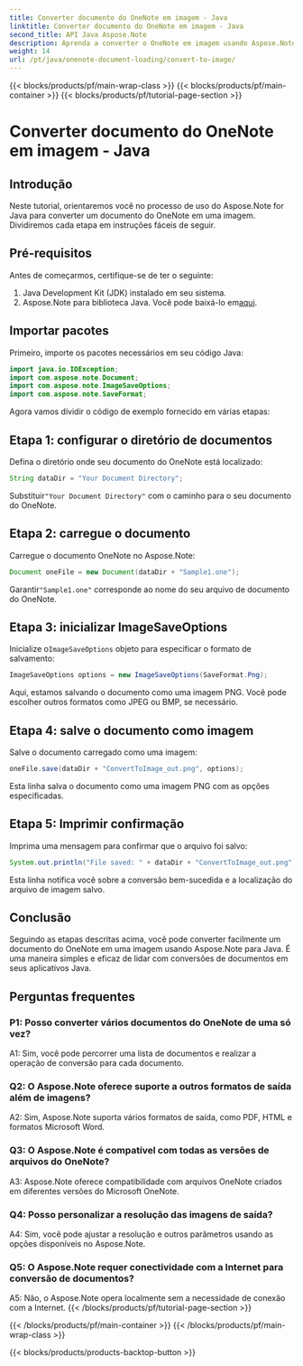 ```yaml
---
title: Converter documento do OneNote em imagem - Java
linktitle: Converter documento do OneNote em imagem - Java
second_title: API Java Aspose.Note
description: Aprenda a converter o OneNote em imagem usando Aspose.Note para Java. Siga etapas fáceis, carregue o documento, inicialize as opções e salve como PNG.
weight: 14
url: /pt/java/onenote-document-loading/convert-to-image/
---
```


{{< blocks/products/pf/main-wrap-class >}}
{{< blocks/products/pf/main-container >}}
{{< blocks/products/pf/tutorial-page-section >}}

# Converter documento do OneNote em imagem - Java

## Introdução

Neste tutorial, orientaremos você no processo de uso do Aspose.Note for Java para converter um documento do OneNote em uma imagem. Dividiremos cada etapa em instruções fáceis de seguir.

## Pré-requisitos

Antes de começarmos, certifique-se de ter o seguinte:

1. Java Development Kit (JDK) instalado em seu sistema.
2.  Aspose.Note para biblioteca Java. Você pode baixá-lo em[aqui](https://releases.aspose.com/note/java/).

## Importar pacotes

Primeiro, importe os pacotes necessários em seu código Java:

```java
import java.io.IOException;
import com.aspose.note.Document;
import com.aspose.note.ImageSaveOptions;
import com.aspose.note.SaveFormat;
```

Agora vamos dividir o código de exemplo fornecido em várias etapas:

## Etapa 1: configurar o diretório de documentos

Defina o diretório onde seu documento do OneNote está localizado:

```java
String dataDir = "Your Document Directory";
```

 Substituir`"Your Document Directory"` com o caminho para o seu documento do OneNote.

## Etapa 2: carregue o documento

Carregue o documento OneNote no Aspose.Note:

```java
Document oneFile = new Document(dataDir + "Sample1.one");
```

 Garantir`"Sample1.one"` corresponde ao nome do seu arquivo de documento do OneNote.

## Etapa 3: inicializar ImageSaveOptions

 Inicialize o`ImageSaveOptions` objeto para especificar o formato de salvamento:

```java
ImageSaveOptions options = new ImageSaveOptions(SaveFormat.Png);
```

Aqui, estamos salvando o documento como uma imagem PNG. Você pode escolher outros formatos como JPEG ou BMP, se necessário.

## Etapa 4: salve o documento como imagem

Salve o documento carregado como uma imagem:

```java
oneFile.save(dataDir + "ConvertToImage_out.png", options);
```

Esta linha salva o documento como uma imagem PNG com as opções especificadas.

## Etapa 5: Imprimir confirmação

Imprima uma mensagem para confirmar que o arquivo foi salvo:

```java
System.out.println("File saved: " + dataDir + "ConvertToImage_out.png");
```

Esta linha notifica você sobre a conversão bem-sucedida e a localização do arquivo de imagem salvo.

## Conclusão

Seguindo as etapas descritas acima, você pode converter facilmente um documento do OneNote em uma imagem usando Aspose.Note para Java. É uma maneira simples e eficaz de lidar com conversões de documentos em seus aplicativos Java.

## Perguntas frequentes

### P1: Posso converter vários documentos do OneNote de uma só vez?

A1: Sim, você pode percorrer uma lista de documentos e realizar a operação de conversão para cada documento.

### Q2: O Aspose.Note oferece suporte a outros formatos de saída além de imagens?

A2: Sim, Aspose.Note suporta vários formatos de saída, como PDF, HTML e formatos Microsoft Word.

### Q3: O Aspose.Note é compatível com todas as versões de arquivos do OneNote?

A3: Aspose.Note oferece compatibilidade com arquivos OneNote criados em diferentes versões do Microsoft OneNote.

### Q4: Posso personalizar a resolução das imagens de saída?

A4: Sim, você pode ajustar a resolução e outros parâmetros usando as opções disponíveis no Aspose.Note.

### Q5: O Aspose.Note requer conectividade com a Internet para conversão de documentos?

A5: Não, o Aspose.Note opera localmente sem a necessidade de conexão com a Internet.
{{< /blocks/products/pf/tutorial-page-section >}}

{{< /blocks/products/pf/main-container >}}
{{< /blocks/products/pf/main-wrap-class >}}

{{< blocks/products/products-backtop-button >}}

